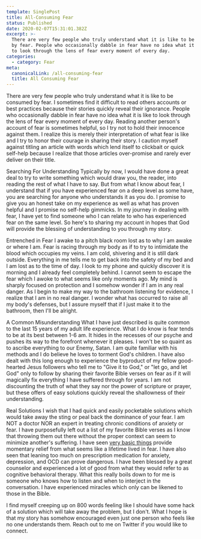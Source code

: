 ```yaml
---
template: SinglePost
title: All-Consuming Fear
status: Published
date: 2020-02-07T15:31:01.382Z
excerpt: >-
  There are very few people who truly understand what it is like to be consumed
  by fear. People who occasionally dabble in fear have no idea what it is like
  to look through the lens of fear every moment of every day.
categories:
  - category: Fear
meta:
  canonicalLink: /all-consuming-fear
  title: All Consuming Fear
---
```

There are very few people who truly understand what it is like to be consumed by fear.  I sometimes find it difficult to read others accounts or best practices because their stories quickly reveal their ignorance.  People who occasionally dabble in fear have no idea what it is like to look through the lens of fear every moment of every day.  Reading another person's account of fear is sometimes helpful, so I try not to hold their innocence against them.  I realize this is merely their interpretation of what fear is like and I try to honor their courage in sharing their story.  I caution myself against titling an article with words which lend itself to clickbait or quick self-help because I realize that those articles over-promise and rarely ever deliver on their title.

Searching For Understanding
Typically by now, I would have done a great deal to try to write something which would draw you, the reader, into reading the rest of what I have to say.  But from what I know about fear, I understand that if you have experienced fear on a deep level as some have, you are searching for anyone who understands it as you do.  I promise to give you an honest take on my experience as well as what has proven helpful and I promise no self-help gimmicks.  In my journey in dealing with fear, I have yet to find someone who I can relate to who has experienced fear on the same level. So here's to sharing my account in hopes that God will provide the blessing of understanding to you through my story.

Entrenched in Fear
I awake to a pitch black room lost as to why I am awake or where I am.  Fear is racing through my body as if to try to intimidate the blood which occupies my veins.  I am cold, shivering and it is still dark outside.  Everything in me tells me to get back into the safety of my bed and I am lost as to the time of day.  I look to my phone and quickly discover it is morning and I already feel completely behind. I cannot seem to escape the fear which I awoke to what seems like only moments ago. My mind is sharply focused on protection and I somehow wonder if I am in any real danger. As I begin to make my way to the bathroom listening for evidence, I realize that I am in no real danger.  I wonder what has occurred to raise all my body's defenses, but I assure myself that if I just make it to the bathroom, then I'll be alright.

A Common Misunderstanding
What I have just described is quite common to the last 15 years of my adult life experience. What I do know is fear tends to be at its best between 1-6 am.  It hides in the recesses of our psyche and pushes its way to the forefront whenever it pleases. I won't be so quaint as to ascribe everything to our Enemy, Satan.  I am quite familiar with his methods and I do believe he loves to torment God's children. I have also dealt with this long enough to experience the byproduct of my fellow good-hearted Jesus followers who tell me to "Give it to God," or "let go, and let God" only to follow by sharing their favorite Bible verses on fear as if it will magically fix everything I have suffered through for years. I am not discounting the truth of what they say nor the power of scripture or prayer, but these offers of easy solutions quickly reveal the shallowness of their understanding.

Real Solutions
I wish that I had quick and easily pocketable solutions which would take away the sting or peal back the dominance of your fear.  I am NOT a doctor NOR an expert in treating chronic conditions of anxiety or fear.  I have purposefully left out a list of my favorite Bible verses as I know that throwing them out there without the proper context can seem to minimize another's suffering.  I have seen [very basic things](https://craigbooker.com/getting-outside-your-head/) provide momentary relief from what seems like a lifetime lived in fear.  I have also seen that leaning too much on prescription medication for anxiety, depression, and OCD can prove dangerous.  I have been blessed by a great counselor and experienced a lot of good from what they would refer to as cognitive behavioral therapy. What this really boils down to for me is someone who knows how to listen and when to interject in the conversation. I have experienced miracles which only can be likened to those in the Bible.

I find myself creeping up on 800 words feeling like I should have some hack of a solution which will take away the problem, but I don't.  What I hope is that my story has somehow encouraged even just one person who feels like no one understands them. Reach out to me on Twitter if you would like to connect.

